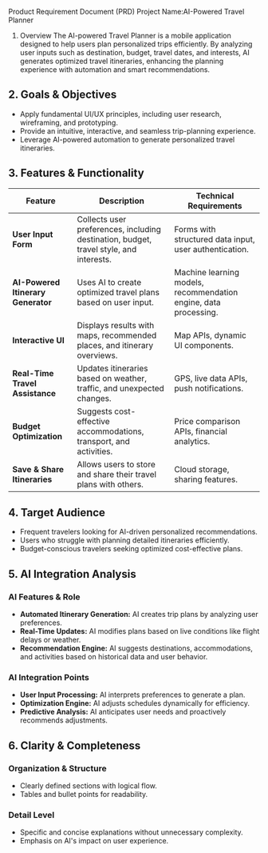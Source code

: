 Product Requirement Document (PRD) 
Project Name:AI-Powered Travel Planner  

1. Overview 
The AI-powered Travel Planner is a mobile application designed to help users plan personalized trips efficiently. By analyzing user inputs such as destination, budget, travel dates, and interests, AI generates optimized travel itineraries, enhancing the planning experience with automation and smart recommendations.  

## **2. Goals & Objectives**  
- Apply fundamental UI/UX principles, including user research, wireframing, and prototyping.  
- Provide an intuitive, interactive, and seamless trip-planning experience.  
- Leverage AI-powered automation to generate personalized travel itineraries.  

## **3. Features & Functionality**  

| **Feature** | **Description** | **Technical Requirements** |  
|------------|----------------|----------------------------|  
| **User Input Form** | Collects user preferences, including destination, budget, travel style, and interests. | Forms with structured data input, user authentication. |  
| **AI-Powered Itinerary Generator** | Uses AI to create optimized travel plans based on user input. | Machine learning models, recommendation engine, data processing. |  
| **Interactive UI** | Displays results with maps, recommended places, and itinerary overviews. | Map APIs, dynamic UI components. |  
| **Real-Time Travel Assistance** | Updates itineraries based on weather, traffic, and unexpected changes. | GPS, live data APIs, push notifications. |  
| **Budget Optimization** | Suggests cost-effective accommodations, transport, and activities. | Price comparison APIs, financial analytics. |  
| **Save & Share Itineraries** | Allows users to store and share their travel plans with others. | Cloud storage, sharing features. |  

## **4. Target Audience**  
- Frequent travelers looking for AI-driven personalized recommendations.  
- Users who struggle with planning detailed itineraries efficiently.  
- Budget-conscious travelers seeking optimized cost-effective plans.  

## **5. AI Integration Analysis**  

### **AI Features & Role**  
- **Automated Itinerary Generation:** AI creates trip plans by analyzing user preferences.  
- **Real-Time Updates:** AI modifies plans based on live conditions like flight delays or weather.  
- **Recommendation Engine:** AI suggests destinations, accommodations, and activities based on historical data and user behavior.  

### **AI Integration Points**  
- **User Input Processing:** AI interprets preferences to generate a plan.  
- **Optimization Engine:** AI adjusts schedules dynamically for efficiency.  
- **Predictive Analysis:** AI anticipates user needs and proactively recommends adjustments.  

## **6. Clarity & Completeness**  

### **Organization & Structure**  
- Clearly defined sections with logical flow.  
- Tables and bullet points for readability.  

### **Detail Level**  
- Specific and concise explanations without unnecessary complexity.  
- Emphasis on AI's impact on user experience.  

